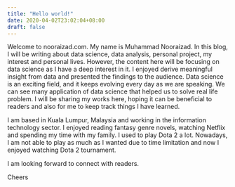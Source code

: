 ```yaml
---
title: "Hello world!"
date: 2020-04-02T23:02:04+08:00
draft: false
---
```


Welcome to nooraizad.com. My name is Muhammad Nooraizad. In this blog, I will be writing about data science, data analysis, personal project, my interest and personal lives. However, the content here will be focusing on data science as I have a deep interest in it. I enjoyed derive meaningful insight from data and presented the findings to the audience. Data science is an exciting field, and it keeps evolving every day as we are speaking. We can see many application of data science that helped us to solve real life problem. I will be sharing my works here, hoping it can be beneficial to readers and also for me to keep track things I have learned. 

I am based in Kuala Lumpur, Malaysia and working in the information technology sector. I enjoyed reading fantasy genre novels, watching Netflix and spending my time with my family. I used to play Dota 2 a lot. Nowadays, I am not able to play as much as I wanted due to time limitation and now I enjoyed watching Dota 2 tournament. 

I am looking forward to connect with readers. 

Cheers


